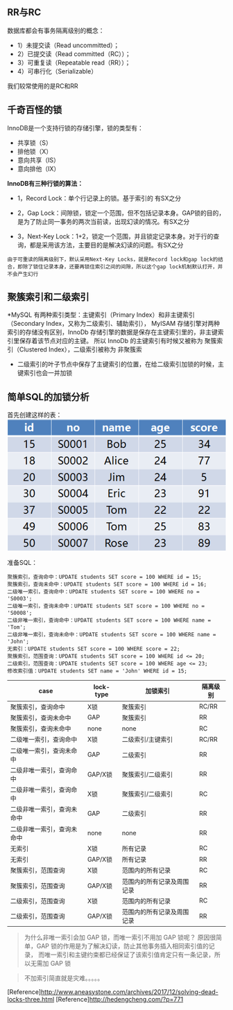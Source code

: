 ## RR与RC

数据库都会有事务隔离级别的概念：
* 1）未提交读（Read uncommitted）；
* 2）已提交读（Read committed（RC））；
* 3）可重复读（Repeatable read（RR））；
* 4）可串行化（Serializable）

我们较常使用的是RC和RR

## 千奇百怪的锁

InnoDB是一个支持行锁的存储引擎，锁的类型有：
* 共享锁（S）
* 排他锁（X）
* 意向共享（IS）
* 意向排他（IX）

**InnoDB有三种行锁的算法：**
* 1，Record Lock：单个行记录上的锁。基于索引的 有SX之分

* 2，Gap Lock：间隙锁，锁定一个范围，但不包括记录本身。GAP锁的目的，是为了防止同一事务的两次当前读，出现幻读的情况。有SX之分

* 3，Next-Key Lock：1+2，锁定一个范围，并且锁定记录本身。对于行的查询，都是采用该方法，主要目的是解决幻读的问题。有SX之分

```
由于可重读的隔离级别下，默认采用Next-Key Locks，就是Record lock和gap lock的结合，即除了锁住记录本身，还要再锁住索引之间的间隙，所以这个gap lock机制默认打开，并不会产生幻行
```

## 聚簇索引和二级索引
*MySQL 有两种索引类型：主键索引（Primary Index）和非主键索引（Secondary Index，又称为二级索引、辅助索引），
MyISAM 存储引擎对两种索引的存储没有区别，InnoDb 存储引擎的数据是保存在主键索引里的，非主键索引里保存着该节点对应的主键。
所以 InnoDb 的主键索引有时候又被称为 聚簇索引（Clustered Index），二级索引被称为 非聚簇索

* 二级索引的叶子节点中保存了主键索引的位置，在给二级索引加锁的时候，主键索引也会一并加锁

## 简单SQL的加锁分析

首先创建这样的表：
![table](../img/sql-lock.png)

准备SQL：
```
聚簇索引，查询命中：UPDATE students SET score = 100 WHERE id = 15;
聚簇索引，查询未命中：UPDATE students SET score = 100 WHERE id = 16;
二级唯一索引，查询命中：UPDATE students SET score = 100 WHERE no = 'S0003';
二级唯一索引，查询未命中：UPDATE students SET score = 100 WHERE no = 'S0008';
二级非唯一索引，查询命中：UPDATE students SET score = 100 WHERE name = 'Tom';
二级非唯一索引，查询未命中：UPDATE students SET score = 100 WHERE name = 'John';
无索引：UPDATE students SET score = 100 WHERE score = 22;
聚簇索引，范围查询：UPDATE students SET score = 100 WHERE id <= 20;
二级索引，范围查询：UPDATE students SET score = 100 WHERE age <= 23;
修改索引值：UPDATE students SET name = 'John' WHERE id = 15;
```
  |case|lock-type|加锁索引|隔离级别|
  |---|---|---|---|
  |聚簇索引，查询命中|X锁|聚簇索引|RC/RR|
  |聚簇索引，查询未命中|GAP|聚簇索引|RR|
  |聚簇索引，查询未命中|none|none|RC|
  |二级唯一索引，查询命中|X锁|二级索引/主键索引|RC/RR|
  |二级唯一索引，查询未命中|GAP|二级索引|RR|
  |二级非唯一索引，查询命中|GAP/X锁|聚簇索引/二级索引|RR|
  |二级非唯一索引，查询命中|X锁|聚簇索引/二级索引|RC|
  |二级非唯一索引，查询未命中|GAP|二级索引|RR|
  |二级非唯一索引，查询未命中|none|none|RR|
  |无索引|X锁|所有记录|RC|
  |无索引|GAP/X锁|所有记录|RR|
  |聚簇索引，范围查询|X锁|范围内的所有记录|RC|
  |聚簇索引，范围查询|GAP/X锁|范围内的所有记录及周围记录|RR|
  |二级索引，范围查询|X锁|范围内的所有记录|RC|
  |二级索引，范围查询|GAP/X锁|范围内的所有记录及周围记录|RR|
  
> 为什么非唯一索引会加 GAP 锁，而唯一索引不用加 GAP 锁呢？
  原因很简单，GAP 锁的作用是为了解决幻读，防止其他事务插入相同索引值的记录，
  而唯一索引和主键约束都已经保证了该索引值肯定只有一条记录，所以无需加 GAP 锁
  
  
> 不加索引简直就是灾难。。。。。




[Reference]http://www.aneasystone.com/archives/2017/12/solving-dead-locks-three.html
[Reference]http://hedengcheng.com/?p=771
